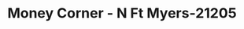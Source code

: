 ---
f_zip-code: 33903
f_state-code: FL
title: Money Corner - N Ft Myers-21205
f_phone: 239-995-2435
f_city-only: N Ft Myers
f_address: 1844 North Tamiami Trail N Ft Myers
f_location-unique-id: '21205'
slug: money-corner---n-ft-myers-21205
updated-on: '2024-05-30T13:46:58.046Z'
created-on: '2024-05-30T13:36:59.803Z'
published-on: '2024-05-30T13:54:32.469Z'
f_city-state: cms/city/n-ft-myers-fl.md
f_company: cms/company/money-corner---n-ft-myers.md
f_state: cms/state/florida.md
layout: '[payday-loan].html'
tags: payday-loan
---